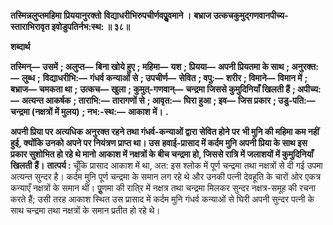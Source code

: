 **तस्मिन्नलुप्तमहिमा प्रिययानुरक्तो** **विद्याधरीभिरुपचीर्णवपुॢवमाने ।** **बभ्राज उत्कचकुमुद्गणवानपीच्य-** **स्ताराभिरावृत इवोडुपतिर्नभ:स्थ: ॥ ३८॥** 

**शब्दार्थ** 

**तस्मिन्—** **उसमें** **; अलुप्त—** **बिना खोये हुए** **; महिमा—** **यश** **; प्रियया—** **अपनी प्रियतमा के साथ** **; अनुरक्त:—** **लुब्ध** **;** **विद्याधरीभि:—** **गंधर्व कन्याओं से** **; उपचीर्ण—** **सेवित** **; वपु:—** **शरीर** **; विमाने—** **विमान में** **; बभ्राज—** **चमकता था** **;** **उत्कच—** **खुला** **; कुमुत्-गणवान्—** **चन्द्रमा जिससे कुमुदिनियाँ खिलती हैं** **; अपीच्य:—** **अत्यन्त आकर्षक** **; ताराभि:—** **तारागणों से** **; आवृत:—** **घिरा हुआ** **; इव—** **जिस प्रकार** **; उडु-पति:—** **चन्द्रमा (नक्षत्रों में मुलय)** **; नभ:-स्थ:—** **आकाश** **में।** **.** 

**अपनी प्रिया पर अत्यधिक अनुरक्त रहने तथा गंधर्व-कन्याओं द्वारा सेवित होने पर** **भी मुनि की महिमा कम नहीं हुई, क्योंकि उनको अपने पर नियंत्रण प्राप्त था। उस** **हवाई-प्रासाद में कर्दम मुनि अपनी प्रिया के साथ इस प्रकार सुशोभित हो रहे थे मानो** **आकाश में नक्षत्रों के बीच चन्द्रमा हो, जिससे रात्रि में जलाशयों में कुमुदिनियाँ खिलती** **हैं।** **तात्पर्य :** चूँकि प्रासाद आकाश में था, अत: इस श्लोक में पूर्ण चन्द्रमा तथा नक्षत्रों से दी गई उपमा अत्यन्त सुन्दर है। कर्दम मुनि पूर्ण चन्द्रमा के समान लग रहे थे और उनकी पत्नी देवहूति के चारों ओर एकत्र कन्याएँ नक्षत्रों के समान थीं। पूॢणमा की राति्र में नक्षत्र तथा चन्द्रमा मिलकर सुन्दर नक्षत्र-समूह की रचना करते हैं; उसी तरह आकाश स्थित उस प्रासाद में कर्दम मुनि गंधर्व कन्याओं से घिरी अपनी सुन्दर पत्नी के साथ चन्द्रमा तथा नक्षत्रों के समान प्रतीत हो रहे थे।  